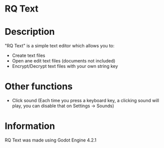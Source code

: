 # RQ Text

# Description
"RQ Text" is a simple text editor which allows you to:
- Create text files
- Open ane edit text files (documents not included)
- Encrypt/Decrypt text files with your own string key

# Other functions
- Click sound (Each time you press a keyboard key, a clicking sound will play, you can disable that on Settings -> Sounds)

# Information
RQ Text was made using Godot Engine 4.2.1
